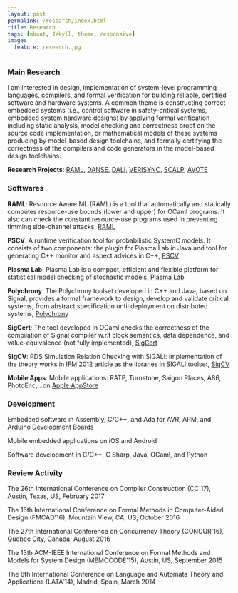 ```yaml
---
layout: post
permalink: /research/index.html
title: Research
tags: [about, Jekyll, theme, responsive]
image:
  feature: research.jpg
---
```


### Main Research

I am interested in design, implementation of system-level programming languages, compilers, 
and formal verification for building reliable, certified software and hardware systems. 
A common theme is constructing correct embedded systems (i.e., control software in 
safety-critical systems, embedded system hardware designs) by applying formal 
verification including static analysis, model checking and correctness proof on the 
source code implementation, or mathematical models of these systems producing by 
model-based design toolchains, and formally certifying the correctness of the 
compilers and code generators in the model-based design toolchains.

**Research Projects**: [RAML](http://www.raml.co/ "RAML"), [DANSE](http://www.danse-ip.eu/home/), [DALI](http://www.ict-dali.eu/dali/), [VERISYNC](http://www.irit.fr/~Martin.Strecker/Proj/Old/Verisync/), [SCALP](http://scalp.gforge.inria.fr/), [AVOTE](http://scalp.gforge.inria.fr/)

### Softwares
**RAML**: Resource Aware ML (RAML) is a tool that automatically and statically computes resource-use bounds (lower and upper) for OCaml programs. It also can check the constant resource-use programs used in preventing timming side-channel attacks, [RAML](http://www.raml.co/) 

**PSCV**: A runtime verification tool for probabilistic SystemC models. It consists of two components: the plugin for Plasma Lab in Java and tool for generating C++ monitor and aspect advices in C++, [PSCV](https://project.inria.fr/pscv/)

**Plasma Lab**: Plasma Lab is a compact, efficient and flexible platform for statistical model checking of stochastic models, [Plasma Lab](https://project.inria.fr/plasma-lab/)

**Polychrony**: The Polychrony toolset developed in C++ and Java, based on Signal, provides a formal framework to design, develop and validate critical systems, from abstract specification until deployment on distributed systems, [Polychrony](http://www.irisa.fr/espresso/Polychrony/)

**SigCert**: The tool developed in OCaml checks the correctness of the compilation of Signal compiler w.r.t clock semantics, data dependence, and value-equivalence (not fully implemented), [SigCert](https://github.com/channgo2203/sigcert)

**SigCV**: PDS Simulation Relation Checking with SIGALI: implementation of the theory works in IFM 2012 article as the libraries in SIGALI toolset, [SigCV](https://github.com/channgo2203/SigCV)

**Mobile Apps**: Mobile applications: RATP, Turnstone, Saigon Places, A86, PhotoEnc,...on [Apple AppStore](https://itunes.apple.com/us/genre/ios/id36?mt=8)

### Development
Embedded software in Assembly, C/C++, and Ada for AVR, ARM, and Arduino Development Boards

Mobile embedded applications on iOS and Android

Software development in C/C++, C Sharp, Java, OCaml, and Python

### Review Activity
The 26th International Conference on Compiler Construction (CC'17), Austin, Texas, US, February 2017

The 16th International Conference on Formal Methods in Computer-Aided Design (FMCAD'16), Mountain View, CA, US, October 2016

The 27th International Conference on Concurrency Theory (CONCUR'16), Quebec City, Canada, August 2016

The 13th ACM-IEEE International Conference on Formal Methods and Models for System Design (MEMOCODE'15), Austin, US, September 2015

The 8th International Conference on Language and Automata Theory and Applications (LATA'14), Madrid, Spain, March 2014
